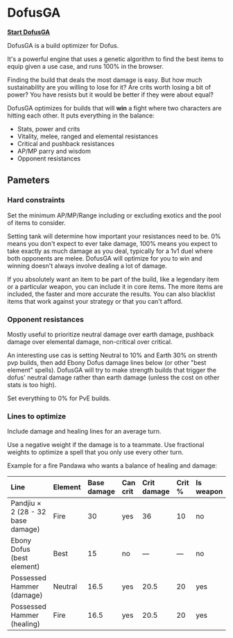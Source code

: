 # DofusGA

__[Start DofusGA](https://fontaineriant.github.io/dofusga/voici/render/dofusga.html)__

DofusGA is a build optimizer for Dofus.

It's a powerful engine that uses a genetic algorithm to find the best items to equip given a use case, and runs 100% in the browser.

Finding the build that deals the most damage is easy. But how much sustainability are you willing to lose for it? Are crits worth losing a bit of power? You have resists but it would be better if they were about equal?

DofusGA optimizes for builds that will __win__ a fight where two characters are hitting each other. It puts everything in the balance:
 * Stats, power and crits
 * Vitality, melee, ranged and elemental resistances
 * Critical and pushback resistances
 * AP/MP parry and wisdom
 * Opponent resistances

## Pameters

### Hard constraints
Set the minimum AP/MP/Range including or excluding exotics and the pool of items to consider.

Setting tank will determine how important your resistances need to be. 0% means you don't expect to ever take damage, 100% means you expect to take exactly as much damage as you deal, typically for a 1v1 duel where both opponents are melee. DofusGA will optimize for you to win and winning doesn't always involve dealing a lot of damage.

If you absolutely want an item to be part of the build, like a legendary item or a particular weapon, you can include it in core items. The more items are included, the faster and more accurate the results. You can also blacklist items that work against your strategy or that you can't afford.

### Opponent resistances
Mostly useful to prioritize neutral damage over earth damage, pushback damage over elemental damage, non-critical over critical.

An interesting use cas is setting Neutral to 10% and Earth 30% on strenth pvp builds, then add Ebony Dofus damage lines below (or other "best element" spells). DofusGA will try to make strength builds that trigger the dofus' neutral damage rather than earth damage (unless the cost on other stats is too high).

Set everything to 0% for PvE builds.

### Lines to optimize
Include damage and healing lines for an average turn.

Use a negative weight if the damage is to a teammate. Use fractional weights to optimize a spell that you only use every other turn.

Example for a fire Pandawa who wants a balance of healing and damage:


| Line | Element | Base damage | Can crit | Crit damage | Crit % | Is weapon | Is ranged | Heals | Weight |
| :------- | :------- | :------- | :------- | :------- | :------- | :------- | :------- | :------- | :------- |
| Pandjiu × 2 (28 - 32 base damage) | Fire | 30 | yes | 36 | 10 | no | yes | no |  2 |
| Ebony Dofus (best element) | Best | 15 | no | — | — | no | yes | no |  1 |
| Possessed Hammer (damage) | Neutral | 16.5 | yes | 20.5 | 20 | yes | no | no | -1 |
| Possessed Hammer (healing) | Fire | 16.5 | yes | 20.5 | 20 | yes | no | yes | 3 |
